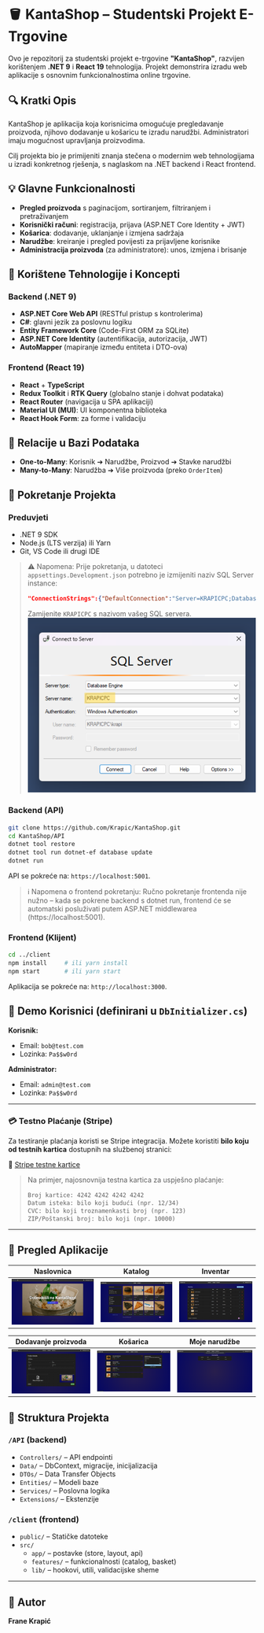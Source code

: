 # 🪣 KantaShop – Studentski Projekt E-Trgovine

Ovo je repozitorij za studentski projekt e-trgovine **"KantaShop"**, razvijen korištenjem **.NET 9** i **React 19** tehnologija. Projekt demonstrira izradu web aplikacije s osnovnim funkcionalnostima online trgovine.

## 🔍 Kratki Opis

KantaShop je aplikacija koja korisnicima omogućuje pregledavanje proizvoda, njihovo dodavanje u košaricu te izradu narudžbi. Administratori imaju mogućnost upravljanja proizvodima.

Cilj projekta bio je primijeniti znanja stečena o modernim web tehnologijama u izradi konkretnog rješenja, s naglaskom na .NET backend i React frontend.

## 💡 Glavne Funkcionalnosti

* **Pregled proizvoda** s paginacijom, sortiranjem, filtriranjem i pretraživanjem
* **Korisnički računi**: registracija, prijava (ASP.NET Core Identity + JWT)
* **Košarica**: dodavanje, uklanjanje i izmjena sadržaja
* **Narudžbe**: kreiranje i pregled povijesti za prijavljene korisnike
* **Administracija proizvoda** (za administratore): unos, izmjena i brisanje

## 🚀 Korištene Tehnologije i Koncepti

### Backend (.NET 9)

* **ASP.NET Core Web API** (RESTful pristup s kontrolerima)
* **C#**: glavni jezik za poslovnu logiku
* **Entity Framework Core** (Code-First ORM za SQLite)
* **ASP.NET Core Identity** (autentifikacija, autorizacija, JWT)
* **AutoMapper** (mapiranje između entiteta i DTO-ova)

### Frontend (React 19)

* **React** + **TypeScript**
* **Redux Toolkit** i **RTK Query** (globalno stanje i dohvat podataka)
* **React Router** (navigacija u SPA aplikaciji)
* **Material UI (MUI)**: UI komponentna biblioteka
* **React Hook Form**: za forme i validaciju

## 🔗 Relacije u Bazi Podataka

* **One-to-Many**: Korisnik ➔ Narudžbe, Proizvod ➔ Stavke narudžbi
* **Many-to-Many**: Narudžba ➔ Više proizvoda (preko `OrderItem`)

## 🚄 Pokretanje Projekta

### Preduvjeti

* .NET 9 SDK
* Node.js (LTS verzija) ili Yarn
* Git, VS Code ili drugi IDE

> ⚠️ Napomena: Prije pokretanja, u datoteci `appsettings.Development.json` potrebno je izmijeniti naziv SQL Server instance:
> ```json
> "ConnectionStrings":{"DefaultConnection":"Server=KRAPICPC;Database=shop;Trusted_Connection=True;TrustServerCertificate=True"}
> ```
> Zamijenite `KRAPICPC` s nazivom vašeg SQL servera.<br>
> ![SQL Server](docs/SQLServer.png)

### Backend (API)

```bash
git clone https://github.com/Krapic/KantaShop.git
cd KantaShop/API
dotnet tool restore
dotnet tool run dotnet-ef database update
dotnet run
```

API se pokreće na: `https://localhost:5001`.

> ℹ️ Napomena o frontend pokretanju:
> Ručno pokretanje frontenda nije nužno – kada se pokrene backend s dotnet run, frontend će se automatski posluživati putem ASP.NET middlewarea (https://localhost:5001).

### Frontend (Klijent)

```bash
cd ../client
npm install     # ili yarn install
npm start       # ili yarn start
```

Aplikacija se pokreće na: `http://localhost:3000`.

## 📄 Demo Korisnici (definirani u `DbInitializer.cs`)

**Korisnik:**

* Email: `bob@test.com`
* Lozinka: `Pa$$w0rd`

**Administrator:**

* Email: `admin@test.com`
* Lozinka: `Pa$$w0rd`

---

### 💳 Testno Plaćanje (Stripe)

Za testiranje plaćanja koristi se Stripe integracija.
Možete koristiti **bilo koju od testnih kartica** dostupnih na službenoj stranici:

🔗 [Stripe testne kartice](https://docs.stripe.com/testing)

> Na primjer, najosnovnija testna kartica za uspješno plaćanje:
>
> ```
> Broj kartice: 4242 4242 4242 4242  
> Datum isteka: bilo koji budući (npr. 12/34)  
> CVC: bilo koji troznamenkasti broj (npr. 123)  
> ZIP/Poštanski broj: bilo koji (npr. 10000)
> ```

---

## 📸 Pregled Aplikacije

| Naslovnica | Katalog | Inventar |
|------------|---------|----------|
| ![](docs/slika1.png) | ![](docs/slika2.png) | ![](docs/slika3.png) |

| Dodavanje proizvoda | Košarica | Moje narudžbe |
|---------------------|----------|----------------|
| ![](docs/slika4.png) | ![](docs/slika5.png) | ![](docs/slika6.png) |

## 📁 Struktura Projekta

### `/API` (backend)

* `Controllers/` – API endpointi
* `Data/` – DbContext, migracije, inicijalizacija
* `DTOs/` – Data Transfer Objects
* `Entities/` – Modeli baze
* `Services/` – Poslovna logika
* `Extensions/` – Ekstenzije

### `/client` (frontend)

* `public/` – Statičke datoteke
* `src/`
  * `app/` – postavke (store, layout, api)
  * `features/` – funkcionalnosti (catalog, basket)
  * `lib/` – hookovi, utili, validacijske sheme

---

## 👤 Autor

**Frane Krapić**
